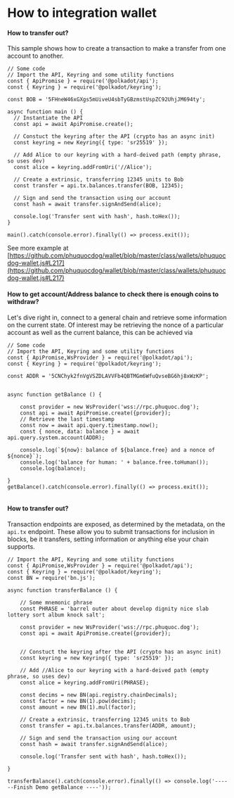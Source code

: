 # How to integration wallet

#### How to transfer out?

This sample shows how to create a transaction to make a transfer from one account to another.

```
// Some code
// Import the API, Keyring and some utility functions
const { ApiPromise } = require('@polkadot/api');
const { Keyring } = require('@polkadot/keyring');

const BOB = '5FHneW46xGXgs5mUiveU4sbTyGBzmstUspZC92UhjJM694ty';

async function main () {
  // Instantiate the API
  const api = await ApiPromise.create();

  // Constuct the keyring after the API (crypto has an async init)
  const keyring = new Keyring({ type: 'sr25519' });

  // Add Alice to our keyring with a hard-deived path (empty phrase, so uses dev)
  const alice = keyring.addFromUri('//Alice');

  // Create a extrinsic, transferring 12345 units to Bob
  const transfer = api.tx.balances.transfer(BOB, 12345);

  // Sign and send the transaction using our account
  const hash = await transfer.signAndSend(alice);

  console.log('Transfer sent with hash', hash.toHex());
}

main().catch(console.error).finally(() => process.exit());
```

See more example at [https://github.com/phuquocdog/wallet/blob/master/class/wallets/phuquocdog-wallet.js#L217](https://github.com/phuquocdog/wallet/blob/master/class/wallets/phuquocdog-wallet.js#L217)

#### **How to get account/Address balance to check there is enough coins to withdraw?**

Let's dive right in, connect to a general chain and retrieve some information on the current state. Of interest may be retrieving the nonce of a particular account as well as the current balance, this can be achieved via&#x20;

```
// Some code
// Import the API, Keyring and some utility functions
const { ApiPromise,WsProvider } = require('@polkadot/api');
const { Keyring } = require('@polkadot/keyring');

const ADDR = '5CNChyk2fnVgVSZDLAVVFb4QBTMGm6WfuQvseBG6hj8xWzKP';


async function getBalance () {

	const provider = new WsProvider('wss://rpc.phuquoc.dog');
	const api = await ApiPromise.create({provider});
	// Retrieve the last timestamp
	const now = await api.query.timestamp.now();
	const { nonce, data: balance } = await api.query.system.account(ADDR);

	console.log(`${now}: balance of ${balance.free} and a nonce of ${nonce}`);
	console.log('balance for human: ' + balance.free.toHuman());
	console.log(balance);

}
getBalance().catch(console.error).finally(() => process.exit());


```

#### How to transfer out?

Transaction endpoints are exposed, as determined by the metadata, on the `api.tx` endpoint. These allow you to submit transactions for inclusion in blocks, be it transfers, setting information or anything else your chain supports.



```
// Import the API, Keyring and some utility functions
const { ApiPromise,WsProvider } = require('@polkadot/api');
const { Keyring } = require('@polkadot/keyring');
const BN = require('bn.js');

async function transferBalance () {

	// Some mnemonic phrase
	const PHRASE = 'barrel outer about develop dignity nice slab lottery sort album knock salt';

	const provider = new WsProvider('wss://rpc.phuquoc.dog');
	const api = await ApiPromise.create({provider});
	

	// Constuct the keyring after the API (crypto has an async init)
    const keyring = new Keyring({ type: 'sr25519' });

    // Add //Alice to our keyring with a hard-deived path (empty phrase, so uses dev)
    const alice = keyring.addFromUri(PHRASE);

    const decims = new BN(api.registry.chainDecimals);
    const factor = new BN(1).pow(decims);
    const amount = new BN(1).mul(factor);

    // Create a extrinsic, transferring 12345 units to Bob
    const transfer = api.tx.balances.transfer(ADDR, amount);

    // Sign and send the transaction using our account
    const hash = await transfer.signAndSend(alice);

    console.log('Transfer sent with hash', hash.toHex());

}

transferBalance().catch(console.error).finally(() => console.log('------Finish Demo getBalance ----'));
```

